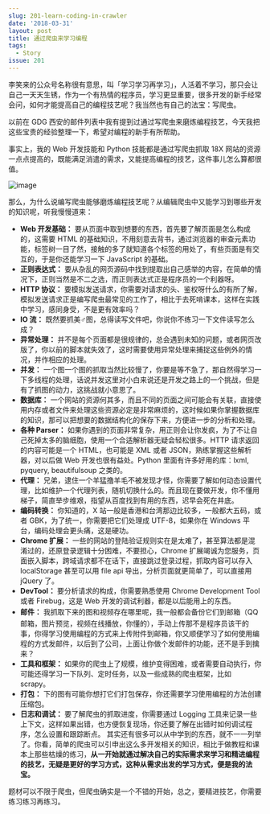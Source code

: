 ```yaml
---
slug: 201-learn-coding-in-crawler
date: '2018-03-31'
layout: post
title: 通过爬虫来学习编程
tags:
  - Story
issue: 201
---
```


李笑来的公众号名称很有意思，叫「学习学习再学习」，人活着不学习，那只会让自己一天天生锈，作为一个有热情的程序员，学习更显重要，很多开发的新手经常会问，如何才能提高自己的编程技艺呢？我当然也有自己的法宝：写爬虫。

以前在 GDG 西安的邮件列表中我有提到过通过写爬虫来磨炼编程技艺，今天我把这些宝贵的经验整理一下，希望对编程的新手有所帮助。

事实上，我的 Web 开发技能和 Python 技能都是通过写爬虫抓取 18X 网站的资源一点点提高的，既能满足消遣的需求，又能提高编程的技艺，这件事儿怎么算都很值。

![image](https://github.com/greatghoul/greatghoul.github.io/assets/208966/5166e258-8db7-432d-a285-856f809eecd0)

那么，为什么说编写爬虫能够磨炼编程技艺呢？从编辑爬虫中又能学习到哪些开发的知识呢，听我慢慢道来：

*   **Web 开发基础：** 要从页面中取到想要的东西，首先要了解页面是怎么构成的，这需要 HTML 的基础知识，不用刻意去背书，通过浏览器的审查元素功能，标签树一目了然，接触的多了就知道各个标签的用处了，有些页面是有交互的，于是你还能学习一下 JavaScript 的基础。
*   **正则表达式：** 要从杂乱的网页源码中找到提取出自己感举的内容，在简单的情况下，正则当然是不二之选，而正则表达式正是程序员的一个利器呀。
*   **HTTP 协议：** 要模拟发送请求，你需要对请求的头、鉴权呀什么的有所了解，模拟发送请求正是编写爬虫最常见的工作了，相比于去死啃课本，这样在实践中学习，感同身受，不是更有效率吗？
*   **IO 流：** 既然要抓美♂图，总得读写文件吧，你说你不练习一下文件读写怎么成？
*   **异常处理：** 并不是每个页面都是很规律的，总会遇到未知的问题，或者网页改版了，你以前的脚本就失效了，这时需要使用异常处理来捕捉这些例外的情况，并作相应的处理。
*   **并发：** 一个图一个图的抓取当然比较慢了，你要是等不急了，那自然得学习一下多线程的处理，话说并发这里对小白来说还是开发之路上的一个挑战，但是有了抓图的动力，这挑战就小意思了。
*   **数据库：** 一个网站的资源何其多，而且不同的页面之间可能会有关联，直接使用内存或者文件来处理这些资源必定是非常麻烦的，这时候如果你掌握数据库的知识，那可以把想要的数据结构化的保存下来，方便进一步的分析和处理。
*   **各种 Parser：** 如果你遇到的页面非常复杂，用正则会让你发疯，为了不让自己死掉太多的脑细胞，使用一个合适解析器无疑会轻松很多。HTTP 请求返回的内容可能是一个 HTML，也可能是 XML 或者 JSON，熟练掌握这些解析器，对以后做 Web 开发也很有益处。Python 里面有许多好用的库：lxml, pyquery, beautifulsoup 之类的。
*   **代理：** 兄弟，逮住一个羊猛撸羊毛不被发现才怪，你需要了解如何动态设置代理，比如维护一个代理列表，随机切换什么的。而且现在要做开发，你不懂用梯子，简直举步维艰，指望从百度找到有用的东西，迟早会死在井底。
*   **编码转换：** 你知道的，X 站一般是香港和台湾那边比较多，一般都大五码，或者 GBK，为了统一，你需要把它们处理成 UTF-8，如果你在 Windows 平台，编码处理会更头痛，这是硬功。
*   **Chrome 扩展：** 一些的网站的登陆验证规则实在是太难了，甚至算法都是混淆过的，还原登录逻辑十分困难，不要担心，Chrome 扩展竭诚为您服务，页面嵌入脚本，跨域请求都不在话下，直接跳过登录过程，抓取内容可以存入 localStorage 甚至可以用 file api 导出，分析页面就更简单了，可以直接用 jQuery 了。
*   **DevTool：** 要分析请求的构成，你需要熟悉使用 Chrome Development Tool 或者 Firebug，这是 Web 开发的调试利器，都是以后能用上的东西。
*   **邮件：** 我抓取下来的图和视频存在哪里呢，我一般都会备份它们到邮箱（<span style="margin: 0px; padding: 0px; max-width: 100%; line-height: 25.6px; word-wrap: break-word !important;">QQ邮箱，图片预览，视频在线播放，你懂的</span>），手动上传那不是程序员该干的事，你得学习使用编程的方式来上传附件到邮箱，你又顺便学习了如何使用编程的方式发邮件，以后到了公司，上面让你做个发邮件的功能，还不是手到擒来？
*   **工具和框架：** 如果你的爬虫上了规模，维护变得困难，或者需要自动执行，你可能还得学习一下队列、定时任务，以及一些成熟的爬虫框架，比如 scrapy。
*   **打包：** 下的图有可能你想打它们打包保存，你还需要学习使用编程的方法创建压缩包。
*   **日志和调试：** 要了解爬虫的抓取进度，你需要通过 Logging 工具来记录一些上下文，这样如果出错，也方便恢复现场，你还要了解在出错时如何调试程序，怎么设置和跟踪断点。
其实还有很多可以从中学到的东西，就不一一列举了。你看，简单的爬虫可以引申出这么多开发相关的知识，相比于做教程和课本上那些枯燥的练习，**从一开始就通过解决自己的实际需求来学习和精进编程的技艺，无疑是更好的学习方式，这种从需求出发的学习方式，便是我的法宝。**

题材可以不限于爬虫，但爬虫确实是一个不错的开始，总之，要精进技艺，你需要练习练习再练习。
